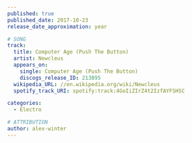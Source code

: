 ```yaml
---
published: true
published_date: 2017-10-23
release_date_approximation: year

# SONG
track:
  title: Computer Age (Push The Button)
  artist: Newcleus
  appears_on:
    single: Computer Age (Push The Button)
    discogs_release_ID: 213895
  wikipedia_URL: //en.wikipedia.org/wiki/Newcleus
  spotify_track_URI: spotify:track:4GoIiZIrZ4t2IzfAYFSHSC

categories:
  - Electro

# ATTRIBUTION
author: alex-winter
---
```

